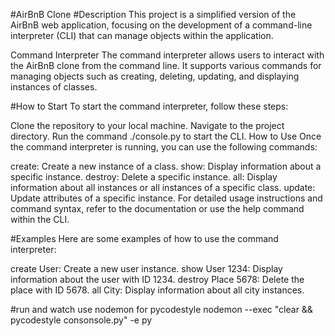 #AirBnB Clone
#Description
This project is a simplified version of the AirBnB web application, focusing on the development of a command-line interpreter (CLI) that can manage objects within the application.

Command Interpreter
The command interpreter allows users to interact with the AirBnB clone from the command line. It supports various commands for managing objects such as creating, deleting, updating, and displaying instances of classes.

#How to Start
To start the command interpreter, follow these steps:

Clone the repository to your local machine.
Navigate to the project directory.
Run the command ./console.py to start the CLI.
How to Use
Once the command interpreter is running, you can use the following commands:

create: Create a new instance of a class.
show: Display information about a specific instance.
destroy: Delete a specific instance.
all: Display information about all instances or all instances of a specific class.
update: Update attributes of a specific instance.
For detailed usage instructions and command syntax, refer to the documentation or use the help command within the CLI.

#Examples
Here are some examples of how to use the command interpreter:

create User: Create a new user instance.
show User 1234: Display information about the user with ID 1234.
destroy Place 5678: Delete the place with ID 5678.
all City: Display information about all city instances.

#run and watch use nodemon for pycodestyle
nodemon --exec "clear && pycodestyle consonsole.py" -e py
